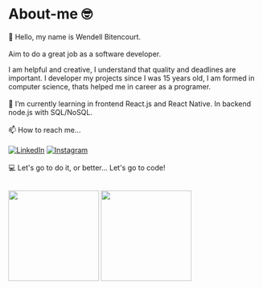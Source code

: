 # About-me 🤓

👋 Hello, my name is Wendell Bitencourt. 
<br/>
<br/>
Aim to do a great job as a software developer.

I am helpful and creative, I understand that quality and deadlines are important. I developer my projects since I was 15 years old, I am formed in computer science, thats helped me in career as a programer.
<br/>
<br/>
🌱 I’m currently learning in frontend React.js and React Native. In backend node.js with SQL/NoSQL.
<br/>
<br/>
📫 How to reach me...
<br/>
<br/>
[![LinkedIn](https://img.shields.io/badge/linkedin-%230077B5.svg?style=for-the-badge&logo=linkedin&logoColor=white)](https://www.linkedin.com/in/wendell-bitencourt/)
[![Instagram](https://img.shields.io/badge/Instagram-%23E4405F.svg?style=for-the-badge&logo=Instagram&logoColor=white)](https://www.instagram.com/wbitencourt.dev/)
<br/>
<br/>
💻 Let's go to do it, or better... Let's go to code!
<br/>
<br/>
<div align="start">
    <img height="180em" src="https://github-readme-stats.vercel.app/api?username=wbitencourt&show_icons=true&include_all_commits=true&theme=radical"/>
    <img height="180em" src="https://github-readme-stats.vercel.app/api/top-langs/?username=wbitencourt&layout=compact&langs_count=6)]  (https://github.com/wbitencourt/github-readme-statsCompact&theme=radical"/>
</div>
